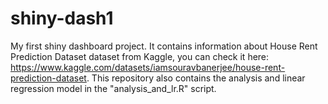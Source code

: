 # shiny-dash1
My first shiny dashboard project. It contains information about House Rent Prediction Dataset dataset from Kaggle, you can check it here:
https://www.kaggle.com/datasets/iamsouravbanerjee/house-rent-prediction-dataset.
This repository also contains the analysis and linear regression model in the "analysis_and_lr.R" script.
